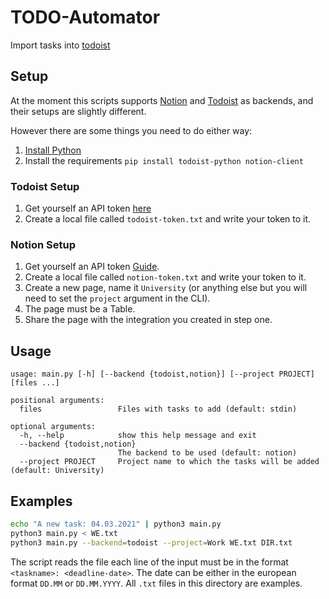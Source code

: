 # TODO-Automator

Import tasks into [todoist](https://todoist.com/)

## Setup

At the moment this scripts supports [Notion](https://www.notion.so/)
and [Todoist](https://todoist.com/) as backends, and their
setups are slightly different.

However there are some things you need to do either way:

1. [Install Python](https://www.python.org/downloads/)
2. Install the requirements `pip install todoist-python notion-client`

### Todoist Setup

1. Get yourself an API token [here](https://todoist.com/prefs/integrations)
2. Create a local file called `todoist-token.txt` and write your token to it.

### Notion Setup

1. Get yourself an API token [Guide](https://developers.notion.com/docs#step-1-create-an-integration).
2. Create a local file called `notion-token.txt` and write your token to it.
3. Create a new page, name it `University` (or anything else but you will need to
   set the `project` argument in the CLI).
4. The page must be a Table.
5. Share the page with the integration you created in step one.

## Usage

```
usage: main.py [-h] [--backend {todoist,notion}] [--project PROJECT] [files ...]

positional arguments:
  files                 Files with tasks to add (default: stdin)

optional arguments:
  -h, --help            show this help message and exit
  --backend {todoist,notion}
                        The backend to be used (default: notion)
  --project PROJECT     Project name to which the tasks will be added (default: University)
```

## Examples

```bash
echo "A new task: 04.03.2021" | python3 main.py
python3 main.py < WE.txt
python3 main.py --backend=todoist --project=Work WE.txt DIR.txt
```

The script reads the file each line of the input must be in the format `<taskname>: <deadline-date>`. The date can be either in the european format `DD.MM` or `DD.MM.YYYY`. All `.txt` files in this directory are examples.
